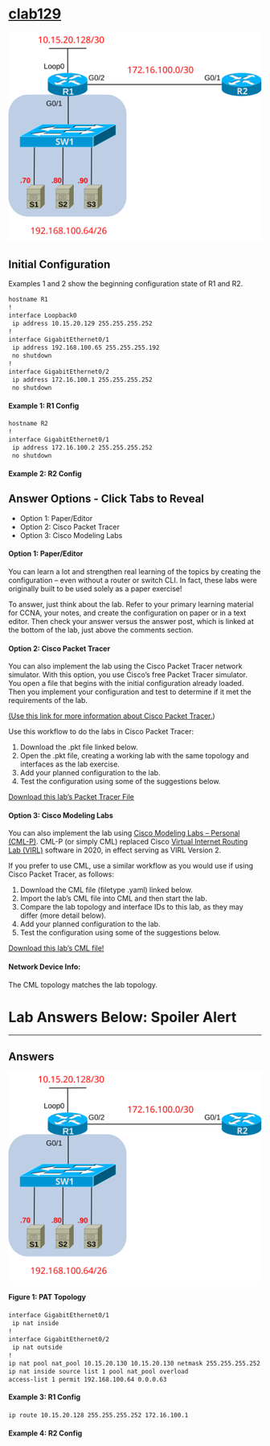 # [clab129](https://www.certskills.com/clab129/)

![](../images/clab129_img1.svg)

## Initial Configuration

Examples 1 and 2 show the beginning configuration state of R1 and R2.

    hostname R1
    !
    interface Loopback0
     ip address 10.15.20.129 255.255.255.252
    !
    interface GigabitEthernet0/1
     ip address 192.168.100.65 255.255.255.192
     no shutdown
    !
    interface GigabitEthernet0/2
     ip address 172.16.100.1 255.255.255.252
     no shutdown

#### Example 1: R1 Config

    hostname R2
    !
    interface GigabitEthernet0/1
     ip address 172.16.100.2 255.255.255.252
     no shutdown

#### Example 2: R2 Config

## Answer Options - Click Tabs to Reveal

- Option 1: Paper/Editor
- Option 2: Cisco Packet Tracer
- Option 3: Cisco Modeling Labs

#### Option 1: Paper/Editor

You can learn a lot and strengthen real learning of the topics by creating the configuration – even without a router or switch CLI. In fact, these labs were originally built to be used solely as a paper exercise!

To answer, just think about the lab. Refer to your primary learning material for CCNA, your notes, and create the configuration on paper or in a text editor. Then check your answer versus the answer post, which is linked at the bottom of the lab, just above the comments section.

#### Option 2: Cisco Packet Tracer

You can also implement the lab using the Cisco Packet Tracer network simulator. With this option, you use Cisco’s free Packet Tracer simulator. You open a file that begins with the initial configuration already loaded. Then you implement your configuration and test to determine if it met the requirements of the lab.

[(Use this link for more information about Cisco Packet Tracer.](https://www.certskills.com/packettracer))

Use this workflow to do the labs in Cisco Packet Tracer:

1. Download the .pkt file linked below.
2. Open the .pkt file, creating a working lab with the same topology and interfaces as the lab exercise.
3. Add your planned configuration to the lab.
4. Test the configuration using some of the suggestions below.

[Download this lab’s Packet Tracer File](https://files.certskills.com/virl/clab129.pkt)

#### Option 3: Cisco Modeling Labs

You can also implement the lab using [Cisco Modeling Labs – Personal (CML-P)](https://developer.cisco.com/modeling-labs/). CML-P (or simply CML) replaced Cisco [Virtual Internet Routing Lab (VIRL)](https://virl.cisco.com/) software in 2020, in effect serving as VIRL Version 2.

If you prefer to use CML, use a similar workflow as you would use if using Cisco Packet Tracer, as follows:

1. Download the CML file (filetype .yaml) linked below.
2. Import the lab’s CML file into CML and then start the lab.
3. Compare the lab topology and interface IDs to this lab, as they may differ (more detail below).
4. Add your planned configuration to the lab.
5. Test the configuration using some of the suggestions below.

[Download this lab’s CML file!](https://files.certskills.com/virl/clab129.yaml)

#### Network Device Info:

The CML topology matches the lab topology.

# Lab Answers Below: Spoiler Alert

---

## Answers

![](../images/clab129_img1.svg)

#### Figure 1: PAT Topology

    interface GigabitEthernet0/1
     ip nat inside
    !
    interface GigabitEthernet0/2
     ip nat outside
    !
    ip nat pool nat_pool 10.15.20.130 10.15.20.130 netmask 255.255.255.252
    ip nat inside source list 1 pool nat_pool overload
    access-list 1 permit 192.168.100.64 0.0.0.63

#### Example 3: R1 Config

    ip route 10.15.20.128 255.255.255.252 172.16.100.1

#### Example 4: R2 Config